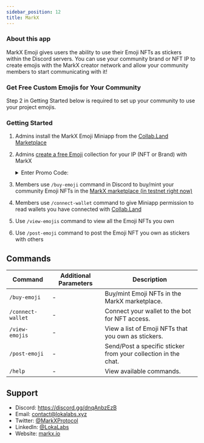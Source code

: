 ```yaml
---
sidebar_position: 12
title: MarkX
---
```


### About this app
MarkX Emoji gives users the ability to use their Emoji NFTs as stickers within the Discord servers. You can use your community brand or NFT IP to create emojis with the MarkX creator network and allow your community members to start communicating with it!

### Get Free Custom Emojis for Your Community

Step 2 in Getting Started below is required to set up your community to use your project emojis.

### Getting Started

1. Admins install the MarkX Emoji Miniapp from the [Collab.Land Marketplace](../getting-started.md)

2. Admins [create a free Emoji](https://www.markx.io/create-emojis) collection for your IP (NFT or Brand) with MarkX
    <details>
      <summary>Enter Promo Code:</summary>
      `CollabLandFTW2023`
    </details>

1. Members use `/buy-emoji` command in Discord to buy/mint your community Emoji NFTs in the [MarkX marketplace (in testnet right now)](https://xyzport.com/browseProducts)

2. Members use `/connect-wallet` command to give Miniapp permission to read wallets you have connected with [Collab.Land](https://collab.land)

3. Use `/view-emojis` command to view all the Emoji NFTs you own

4. Use `/post-emoji` command to post the Emoji NFT you own as stickers with others

## Commands

| Command           | Additional Parameters | Description                                                    |
|-------------------|-----------------------|----------------------------------------------------------------|
| `/buy-emoji`      | -                     | Buy/mint Emoji NFTs in the MarkX marketplace.                  |
| `/connect-wallet` | -                     | Connect your wallet to the bot for NFT access.                 |
| `/view-emojis`    | -                     | View a list of Emoji NFTs that you own as stickers.            |
| `/post-emoji`     | -                     | Send/Post a specific sticker from your collection in the chat. |
| `/help`           | -                     | View available commands.                                       |

## Support

- Discord: https://discord.gg/dnqAnbzEzB
- Email: contact@lokalabs.xyz
- Twitter: [@MarkXProtocol](https://twitter.com/MarkXProtocol)
- LinkedIn: [@LokaLabs](https://www.linkedin.com/company/lokalabs)
- Website: [markx.io](https://www.markx.io/)